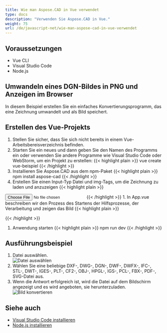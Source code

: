 ```yaml
---
title: Wie man Aspose.CAD in Vue verwendet
type: docs
description: "Verwenden Sie Aspose.CAD in Vue."
weight: 75
url: /de/javascript-net/wie-man-aspose-cad-in-vue-verwendet
---
```


## Voraussetzungen
- Vue CLI
- Visual Studio Code
- Node.js

## Umwandeln eines DGN-Bildes in PNG und Anzeigen im Browser

In diesem Beispiel erstellen Sie ein einfaches Konvertierungsprogramm, das eine Zeichnung umwandelt und als Bild speichert.

## Erstellen des Vue-Projekts

1. Stellen Sie sicher, dass Sie sich nicht bereits in einem Vue-Arbeitsbereisverzeichnis befinden.
1. Starten Sie ein neues und dann geben Sie den Namen des Programms ein oder verwenden Sie andere Programme wie Visual Studio Code oder WebStorm, um ein Projekt zu erstellen:
{{< highlight plain >}}
vue create vue-beispiel
{{< /highlight >}}
1. Installieren Sie Aspose.CAD aus dem npm-Paket
{{< highlight plain >}}
npm install aspose-cad
{{< /highlight >}}
1. Erstellen Sie einen Input-Typ Datei und img-Tags, um die Zeichnung zu laden und anzuzeigen
{{< highlight plain >}}
<input id="file" type="file">
<img id="image" />
{{< /highlight >}}
1. In App.vue beschreiben wir den Prozess des Startens der Hilfsprozesse, der Verarbeitung und zeigen das Bild
{{< highlight plain >}}
<script>
import { Drawing, PngOptions } from "aspose-cad";

export default {
  beforeCreate: function () {
    // Notwendig für den Start des Zusammenbau-Prozesses
    let recaptchaScript = document.createElement('script')
    recaptchaScript.setAttribute('src', '/node_modules/aspose-cad/dotnet.js')
    document.head.appendChild(recaptchaScript)

    let dotnet;
  },
  mounted() {
    window.addEventListener('load', this.onWindowLoad)
  },
  methods: {
    async onWindowLoad() {
      
      console.log("WASM wird geladen...");
      await dotnet.boot();
      console.log("WASM geladen");

      document.querySelector('input').addEventListener('change', function() {
            const reader = new FileReader();
            reader.onload = function() {

              let arrayBuffer = this.result;
              let array = new Uint8Array(arrayBuffer);

              // LADEN
              let file = Image.load(array);
              console.log(file);

              // SPEICHERN
              let exportedFilePromise = Image.save(array, new PngOptions());
              exportedFilePromise.then(exportedFile => {
                console.log(exportedFile);

                let urlCreator = window.URL || window.webkitURL;
                let blob = new Blob([exportedFile], { type: 'application/octet-stream' });
                let imageUrl = urlCreator.createObjectURL(blob);
                document.querySelector("#image").src = imageUrl;
              });
            }

            reader.readAsArrayBuffer(this.files[0]);
          },
          false);
    },
  },
}
</script>

<template>
  <header>
    <img alt="Vue Logo" class="logo" src="./assets/logo.svg" width="125" height="125" />
    <p>Beispiel aspose.cad für Vue.</p>
  </header>

  <main>
    <input id="file" type="file">
    <br/>
    <img id="image" />
  </main>
</template>

<style scoped>
header {
  line-height: 1.5;
}
main{
  text-align: center;
}

.logo {
  display: block;
  margin: 0 auto 2rem;
}

@media (min-width: 1024px) {
  header {
    display: flex;
    place-items: center;
    padding-right: calc(var(--section-gap) / 2);
  }


  header .wrapper {
    display: flex;
    place-items: flex-start;
    flex-wrap: wrap;
  }
}
</style>
{{< /highlight >}}
1. Anwendung starten
{{< highlight plain >}}
npm run dev
{{< /highlight >}}

## Ausführungsbeispiel

1. Datei auswählen.<br>
![Datei auswählen](choose-file.png)<br>
1. Wählen Sie eine beliebige DXF-, DWG-, DGN-, DWF-, DWFX-, IFC-, STL-, DWT-, IGES-, PLT-, CF2-, OBJ-, HPGL-, IGS-, PCL-, FBX-, PDF-, SVG-Datei aus.
1. Wenn die Antwort erfolgreich ist, wird die Datei auf dem Bildschirm angezeigt und es wird angeboten, sie herunterzuladen.<br>
![Bild konvertieren](convert-image.png)<br>

## Siehe auch

- [Visual Studio Code installieren](https://code.visualstudio.com/)
- [Node.js installieren](https://nodejs.org/en/)

